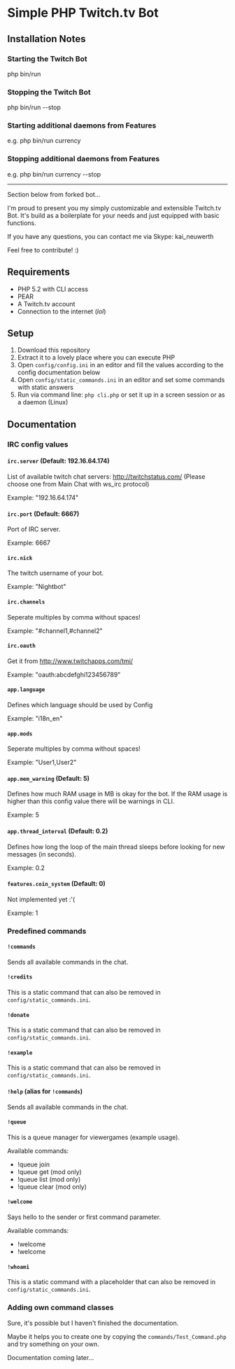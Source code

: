 # Simple PHP Twitch.tv Bot


## Installation Notes

### Starting the Twitch Bot
php bin/run

### Stopping the Twitch Bot
php bin/run --stop

### Starting additional daemons from Features
e.g. php bin/run currency

### Stopping additional daemons from Features
e.g. php bin/run currency --stop

----

Section below from forked bot...


I'm proud to present you my simply customizable and extensible Twitch.tv Bot.
It's build as a boilerplate for your needs and just equipped with basic functions.

If you have any questions, you can contact me via Skype: kai_neuwerth

Feel free to contribute! :)

## Requirements

- PHP 5.2 with CLI access
- PEAR
- A Twitch.tv account
- Connection to the internet (*lol*)


## Setup

1. Download this repository
2. Extract it to a lovely place where you can execute PHP
3. Open ``config/config.ini`` in an editor and fill the values according to the config documentation below
4. Open ``config/static_commands.ini`` in an editor and set some commands with static answers
5. Run via command line: ``php cli.php`` or set it up in a screen session or as a daemon (Linux)


## Documentation

### IRC config values

#### `irc.server` (Default: 192.16.64.174)

List of available twitch chat servers: http://twitchstatus.com/ (Please choose one from Main Chat with ws_irc protocol)

Example: "192.16.64.174"


#### `irc.port` (Default: 6667)

Port of IRC server.

Example: 6667


#### `irc.nick`

The twitch username of your bot.

Example: "Nightbot"


#### `irc.channels`

Seperate multiples by comma without spaces! 

Example: "#channel1,#channel2"


#### `irc.oauth`

Get it from http://www.twitchapps.com/tmi/ 

Example: "oauth:abcdefghi123456789"


#### `app.language`

Defines which language should be used by Config 

Example: "i18n_en"


#### `app.mods`

Seperate multiples by comma without spaces! 

Example: "User1,User2"


#### `app.mem_warning` (Default: 5)

Defines how much RAM usage in MB is okay for the bot. If the RAM usage is higher than this config value there will be warnings in CLI.

Example: 5


#### `app.thread_interval` (Default: 0.2)

Defines how long the loop of the main thread sleeps before looking for new messages (in seconds).

Example: 0.2


#### `features.coin_system` (Default: 0)

Not implemented yet :'(

Example: 1


### Predefined commands

#### `!commands`

Sends all available commands in the chat.


#### `!credits`

This is a static command that can also be removed in ``config/static_commands.ini``.


#### `!donate`

This is a static command that can also be removed in ``config/static_commands.ini``.


#### `!example`

This is a static command that can also be removed in ``config/static_commands.ini``.


#### `!help` (alias for `!commands`)

Sends all available commands in the chat.


#### `!queue`

This is a queue manager for viewergames (example usage).

Available commands:

- !queue join <nick>
- !queue get <amount> (mod only)
- !queue list (mod only)
- !queue clear (mod only)


#### `!welcome`

Says hello to the sender or first command parameter.

Available commands:

- !welcome
- !welcome <nick>


#### `!whoami`

This is a static command with a placeholder that can also be removed in ``config/static_commands.ini``.


### Adding own command classes

Sure, it's possible but I haven't finished the documentation.

Maybe it helps you to create one by copying the ``commands/Test_Command.php`` and try something on your own.

Documentation coming later...
